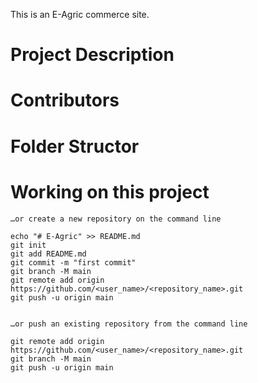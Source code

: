 This is an E-Agric commerce site.

# Project Description 

# Contributors 

# Folder Structor


# Working on this project
    …or create a new repository on the command line

    echo "# E-Agric" >> README.md
    git init
    git add README.md
    git commit -m "first commit"
    git branch -M main
    git remote add origin https://github.com/<user_name>/<repository_name>.git
    git push -u origin main


    …or push an existing repository from the command line

    git remote add origin https://github.com/<user_name>/<repository_name>.git
    git branch -M main
    git push -u origin main